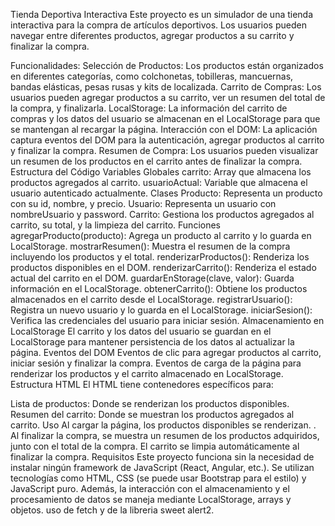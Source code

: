 Tienda Deportiva Interactiva Este proyecto es un simulador de una tienda interactiva para la compra de artículos deportivos. Los usuarios pueden  navegar entre diferentes productos, agregar productos a su carrito y finalizar la compra.

Funcionalidades: Selección de Productos: Los productos están organizados en diferentes categorías, como colchonetas, tobilleras, mancuernas, bandas elásticas, pesas rusas y kits de localizada. Carrito de Compras: Los usuarios pueden agregar productos a su carrito, ver un resumen del total de la compra, y finalizarla. LocalStorage: La información del carrito de compras y los datos del usuario se almacenan en el LocalStorage para que se mantengan al recargar la página. Interacción con el DOM: La aplicación captura eventos del DOM para la autenticación, agregar productos al carrito y finalizar la compra. Resumen de Compra: Los usuarios pueden visualizar un resumen de los productos en el carrito antes de finalizar la compra. Estructura del Código Variables Globales carrito: Array que almacena los productos agregados al carrito. usuarioActual: Variable que almacena el usuario autenticado actualmente. Clases Producto: Representa un producto con su id, nombre, y precio. Usuario: Representa un usuario con nombreUsuario y password. Carrito: Gestiona los productos agregados al carrito, su total, y la limpieza del carrito. Funciones agregarProducto(producto): Agrega un producto al carrito y lo guarda en LocalStorage. mostrarResumen(): Muestra el resumen de la compra incluyendo los productos y el total. renderizarProductos(): Renderiza los productos disponibles en el DOM. renderizarCarrito(): Renderiza el estado actual del carrito en el DOM. guardarEnStorage(clave, valor): Guarda información en el LocalStorage. obtenerCarrito(): Obtiene los productos almacenados en el carrito desde el LocalStorage. registrarUsuario(): Registra un nuevo usuario y lo guarda en el LocalStorage. iniciarSesion(): Verifica las credenciales del usuario para iniciar sesión. Almacenamiento en LocalStorage El carrito y los datos del usuario se guardan en el LocalStorage para mantener persistencia de los datos al actualizar la página. Eventos del DOM Eventos de clic para agregar productos al carrito, iniciar sesión y finalizar la compra. Eventos de carga de la página para renderizar los productos y el carrito almacenado en LocalStorage. Estructura HTML El HTML tiene contenedores específicos para:

Lista de productos: Donde se renderizan los productos disponibles. Resumen del carrito: Donde se muestran los productos agregados al carrito. Uso Al cargar la página, los productos disponibles se renderizan. . Al finalizar la compra, se muestra un resumen de los productos adquiridos, junto con el total de la compra. El carrito se limpia automáticamente al finalizar la compra. Requisitos Este proyecto funciona sin la necesidad de instalar ningún framework de JavaScript (React, Angular, etc.). Se utilizan tecnologías como HTML, CSS (se puede usar Bootstrap para el estilo) y JavaScript puro. Además, la interacción con el almacenamiento y el procesamiento de datos se maneja mediante LocalStorage, arrays y objetos.  uso de fetch y de la libreria sweet alert2.
